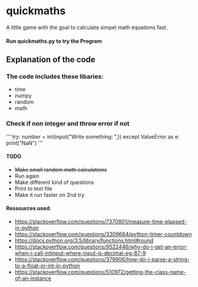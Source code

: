 # quickmaths

A little game with the goal to calculate simpel math equations fast.

#### Run quickmaths.py to try the Program


## Explanation of the code

### The code includes these libaries:
- time
- numpy
- random
- math

### Check if non integer and throw error if not
'''
try:
    number = int(input("Write something: ",))
except ValueError as e:
    print("NaN")
'''


#### TODO
- ~~Make small random math calculations~~
- Run again
- Make different kind of questions
- Print to text file
- Make it run faster on 2nd try


#### Ressources used:
- https://stackoverflow.com/questions/7370801/measure-time-elapsed-in-python
- https://stackoverflow.com/questions/3309664/python-timer-countdown
- https://docs.python.org/3.5/library/functions.html#round
- https://stackoverflow.com/questions/9522446/why-do-i-get-an-error-when-i-call-intinput-where-input-is-decimal-eg-87-9
- https://stackoverflow.com/questions/379906/how-do-i-parse-a-string-to-a-float-or-int-in-python
- https://stackoverflow.com/questions/510972/getting-the-class-name-of-an-instance
